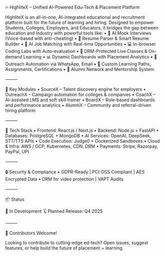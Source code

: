 🔥 HighliteX – Unified AI-Powered Edu-Tech & Placement Platform

HighliteX is an all-in-one, AI-integrated educational and recruitment platform built for the future of learning and hiring. Designed to empower Students, Colleges, Employers, and Educators, it bridges the gap between education and industry with powerful tools like:
	•	🎯 AI Mock Interviews (Voice-based with anti-cheating)
	•	📝 Resume Parser & Smart Resume Builder
	•	💼 AI Job Matching with Real-time Opportunities
	•	💻 In-browser Coding Labs with Auto-evaluation
	•	🎥 DRM-Protected Live Classes & On-demand Learning
	•	📊 Dynamic Dashboards with Placement Analytics
	•	💬 Outreach Automation via WhatsApp, Email
	•	🧠 Custom Learning Paths, Assignments, Certifications
	•	👥 Alumni Network and Mentorship System

⸻

🚀 Key Modules
	•	SourceX – Talent discovery engine for employers
	•	OutreachX – Campaign automation for colleges & companies
	•	CoachX – AI-assisted LMS and soft skill trainer
	•	BoardX – Role-based dashboards and performance analytics
	•	AlumniX – Community and referral-driven hiring platform

⸻

🧱 Tech Stack
	•	Frontend: React.js / Next.js
	•	Backend: Node.js + FastAPI
	•	Databases: PostgreSQL + MongoDB
	•	AI Services: OpenAI, DeepSeek, STT/TTS APIs
	•	Code Execution: Judge0 + Dockerized Sandboxes
	•	Cloud & Infra: AWS / GCP, Kubernetes, CDN, DRM
	•	Payments: Stripe, Razorpay, PayPal, UPI

⸻

🔒 Security & Compliance
	•	GDPR-Ready | PCI-DSS Compliant | AES Encrypted Data
	•	DRM for video protection | VAPT Audits

⸻

📦 Status

🚧 In Development
🗓️ Planned Release: Q4 2025

⸻

🤝 Contributors Welcome!

Looking to contribute to cutting-edge ed-tech? Open issues, suggest features, or help build the future of placement + learning.
